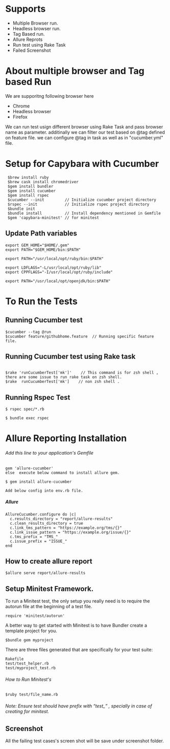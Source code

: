  # Supports #
  - Multiple Browser run.
  - Headless browser run.
  - Tag Based run.
  - Allure Reprots
  - Run test using Rake Task
  - Failed Screenshot
  
# About multiple browser and Tag based Run

We are supporitng following browser here 
  - Chrome
  - Headless browser
  - Firefox
  
We can run test usign different browser using Rake Task  and pass browser name as parameter.
additinally we can filter our test based on @tag defined on feature file. we can configure 
@tag in task as well as in "cucumber.yml" file.

# Setup for Capybara with Cucumber #

```
 $brew install ruby
 $brew cask install chromedriver
 $gem install bundler
 $gem install cucumber
 $gem install rspec
 $cucumber --init         // Initialize cucumber project directory
 $rspec --init            // Initialize rspec project directory
 $bundle init
 $bundle install          // Install dependency mentioned in Gemfile
 $gem 'capybara-minitest' // for minitest 
```
## Update Path variables

```
export GEM_HOME="$HOME/.gem"
export PATH="$GEM_HOME/bin:$PATH"

export PATH="/usr/local/opt/ruby/bin:$PATH"

export LDFLAGS="-L/usr/local/opt/ruby/lib"
export CPPFLAGS="-I/usr/local/opt/ruby/include"

export PATH="/usr/local/opt/openjdk/bin:$PATH"
```

# To Run the Tests 

## Running Cucumber test

```
$cucumber --tag @run
$cucumber feature/githubhome.feature  // Running specific feature file.
```

## Running Cucumber test using Rake task
```

$rake 'runCucumberTest['mk']'    // This command is for zsh shell , there are some issue to run rake task on zsh shell.
$rake  runCucumberTest['mk']    // non zsh shell .
```

## Running Rspec Test

```
$ rspec spec/*.rb    

$ bundle exec rspec
```

# Allure Reporting Installation

###### Add this line to your application's Gemfile

```
gem 'allure-cucumber'
else  execute below command to install allure gem.

$ gem install allure-cucumber

Add below config into env.rb file.
```

##### Allure

```
AllureCucumber.configure do |c|
  c.results_directory = "report/allure-results"
  c.clean_results_directory = true
  c.link_tms_pattern = "https://example.org/tms/{}"
  c.link_issue_pattern = "https://example.org/issue/{}"
  c.tms_prefix = "TMS_"
  c.issue_prefix = "ISSUE_"
end
```

## How to create allure report

```
$allure serve report/allure-results 
```

## Setup Minitest Framework.
 To run a Minitest test, the only setup you really need is to require the autorun file at the beginning of a test
 file.
 
 ```
 require 'minitest/autorun'
 ```
 
 A better way to get started with Minitest is to have Bundler create a template project for you.

```
$bundle gem myproject
```

There are three files generated that are specifically for your test suite:

```
Rakefile
test/test_helper.rb
test/myproject_test.rb
```

###### How to Run Minitest's

```
$ruby test/file_name.rb
```

###### Note: Ensure test should have prefix with “test_” , specially in case of creating for minitest.

## Screenshot
All the failing test cases's screen shot will be save under screenshot folder.




